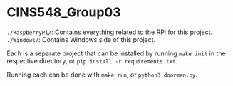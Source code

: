 # CINS548_Group03

`./RaspberryPi/`: Contains everything related to the RPi for this project.  
`./Windows/`: Contains Windows side of this project.

Each is a separate project that can be installed by running `make init` in the respective directory, or `pip install -r requirements.txt`.

Running each can be done with `make run`, or `python3 doorman.py`.
